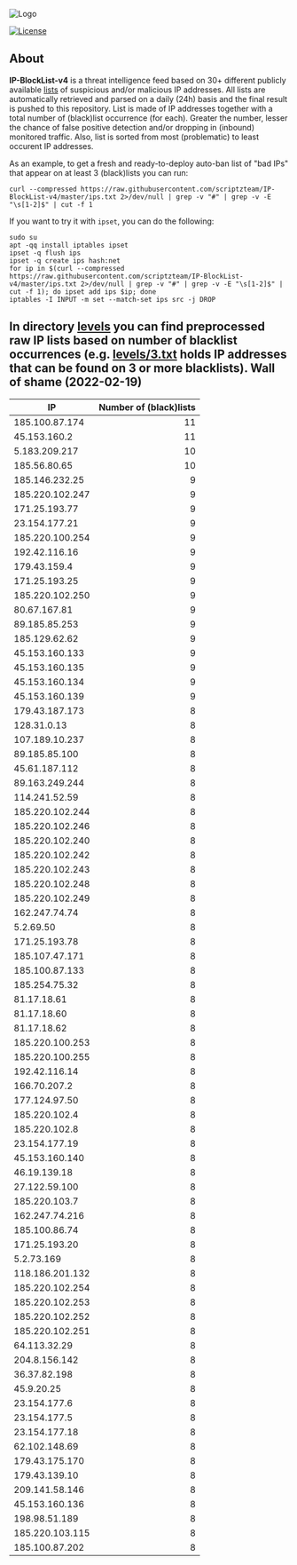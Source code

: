 ![Logo](https://i.imgur.com/PyKLAe7.png)

[![License](https://img.shields.io/badge/license-The_Unlicense-red.svg)](https://unlicense.org/)

About
----

**IP-BlockList-v4** is a threat intelligence feed based on 30+ different publicly available [lists](https://github.com/stamparm/maltrail) of suspicious and/or malicious IP addresses. All lists are automatically retrieved and parsed on a daily (24h) basis and the final result is pushed to this repository. List is made of IP addresses together with a total number of (black)list occurrence (for each). Greater the number, lesser the chance of false positive detection and/or dropping in (inbound) monitored traffic. Also, list is sorted from most (problematic) to least occurent IP addresses.

As an example, to get a fresh and ready-to-deploy auto-ban list of "bad IPs" that appear on at least 3 (black)lists you can run:

```
curl --compressed https://raw.githubusercontent.com/scriptzteam/IP-BlockList-v4/master/ips.txt 2>/dev/null | grep -v "#" | grep -v -E "\s[1-2]$" | cut -f 1
```

If you want to try it with `ipset`, you can do the following:

```
sudo su
apt -qq install iptables ipset
ipset -q flush ips
ipset -q create ips hash:net
for ip in $(curl --compressed https://raw.githubusercontent.com/scriptzteam/IP-BlockList-v4/master/ips.txt 2>/dev/null | grep -v "#" | grep -v -E "\s[1-2]$" | cut -f 1); do ipset add ips $ip; done
iptables -I INPUT -m set --match-set ips src -j DROP
```

In directory [levels](levels) you can find preprocessed raw IP lists based on number of blacklist occurrences (e.g. [levels/3.txt](levels/3.txt) holds IP addresses that can be found on 3 or more blacklists).
Wall of shame (2022-02-19)
----

|IP|Number of (black)lists|
|---|--:|
185.100.87.174|11
45.153.160.2|11
5.183.209.217|10
185.56.80.65|10
185.146.232.25|9
185.220.102.247|9
171.25.193.77|9
23.154.177.21|9
185.220.100.254|9
192.42.116.16|9
179.43.159.4|9
171.25.193.25|9
185.220.102.250|9
80.67.167.81|9
89.185.85.253|9
185.129.62.62|9
45.153.160.133|9
45.153.160.135|9
45.153.160.134|9
45.153.160.139|9
179.43.187.173|8
128.31.0.13|8
107.189.10.237|8
89.185.85.100|8
45.61.187.112|8
89.163.249.244|8
114.241.52.59|8
185.220.102.244|8
185.220.102.246|8
185.220.102.240|8
185.220.102.242|8
185.220.102.243|8
185.220.102.248|8
185.220.102.249|8
162.247.74.74|8
5.2.69.50|8
171.25.193.78|8
185.107.47.171|8
185.100.87.133|8
185.254.75.32|8
81.17.18.61|8
81.17.18.60|8
81.17.18.62|8
185.220.100.253|8
185.220.100.255|8
192.42.116.14|8
166.70.207.2|8
177.124.97.50|8
185.220.102.4|8
185.220.102.8|8
23.154.177.19|8
45.153.160.140|8
46.19.139.18|8
27.122.59.100|8
185.220.103.7|8
162.247.74.216|8
185.100.86.74|8
171.25.193.20|8
5.2.73.169|8
118.186.201.132|8
185.220.102.254|8
185.220.102.253|8
185.220.102.252|8
185.220.102.251|8
64.113.32.29|8
204.8.156.142|8
36.37.82.198|8
45.9.20.25|8
23.154.177.6|8
23.154.177.5|8
23.154.177.18|8
62.102.148.69|8
179.43.175.170|8
179.43.139.10|8
209.141.58.146|8
45.153.160.136|8
198.98.51.189|8
185.220.103.115|8
185.100.87.202|8

